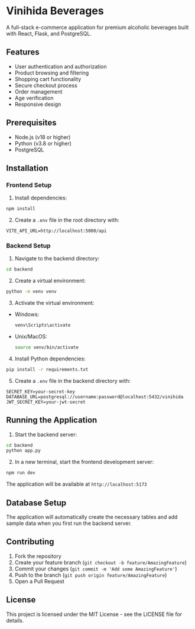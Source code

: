 # Vinihida Beverages

A full-stack e-commerce application for premium alcoholic beverages built with React, Flask, and PostgreSQL.

## Features

- User authentication and authorization
- Product browsing and filtering
- Shopping cart functionality
- Secure checkout process
- Order management
- Age verification
- Responsive design

## Prerequisites

- Node.js (v18 or higher)
- Python (v3.8 or higher)
- PostgreSQL

## Installation

### Frontend Setup

1. Install dependencies:
```bash
npm install
```

2. Create a `.env` file in the root directory with:
```
VITE_API_URL=http://localhost:5000/api
```

### Backend Setup

1. Navigate to the backend directory:
```bash
cd backend
```

2. Create a virtual environment:
```bash
python -m venv venv
```

3. Activate the virtual environment:
- Windows:
  ```bash
  venv\Scripts\activate
  ```
- Unix/MacOS:
  ```bash
  source venv/bin/activate
  ```

4. Install Python dependencies:
```bash
pip install -r requirements.txt
```

5. Create a `.env` file in the backend directory with:
```
SECRET_KEY=your-secret-key
DATABASE_URL=postgresql://username:password@localhost:5432/vinihida
JWT_SECRET_KEY=your-jwt-secret
```

## Running the Application

1. Start the backend server:
```bash
cd backend
python app.py
```

2. In a new terminal, start the frontend development server:
```bash
npm run dev
```

The application will be available at `http://localhost:5173`

## Database Setup

The application will automatically create the necessary tables and add sample data when you first run the backend server.

## Contributing

1. Fork the repository
2. Create your feature branch (`git checkout -b feature/AmazingFeature`)
3. Commit your changes (`git commit -m 'Add some AmazingFeature'`)
4. Push to the branch (`git push origin feature/AmazingFeature`)
5. Open a Pull Request

## License

This project is licensed under the MIT License - see the LICENSE file for details.